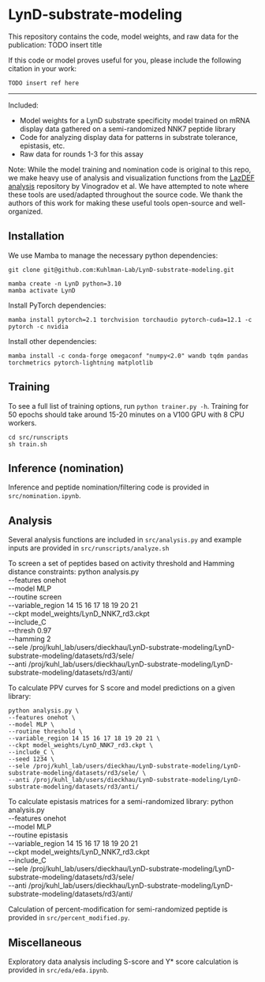# LynD-substrate-modeling

This repository contains the code, model weights, and raw data for the publication: TODO insert title

If this code or model proves useful for you, please include the following citation in your work:
```
TODO insert ref here
```

-------

Included:
- Model weights for a LynD substrate specificity model trained on mRNA display data gathered on a semi-randomized NNK7 peptide library
- Code for analyzing display data for patterns in substrate tolerance, epistasis, etc.
- Raw data for rounds 1-3 for this assay

Note: While the model training and nomination code is original to this repo, we make heavy use of analysis and visualization functions from the [LazDEF analysis](https://github.com/avngrdv/mRNA-display-deep-learning.git) repository by Vinogradov et al. We have attempted to note where these tools are used/adapted throughout the source code. We thank the authors of this work for making these useful tools open-source and well-organized.

## Installation

We use Mamba to manage the necessary python dependencies:
```
git clone git@github.com:Kuhlman-Lab/LynD-substrate-modeling.git

mamba create -n LynD python=3.10
mamba activate LynD
```
Install PyTorch dependencies:
```
mamba install pytorch=2.1 torchvision torchaudio pytorch-cuda=12.1 -c pytorch -c nvidia
```
Install other dependencies:
```
mamba install -c conda-forge omegaconf "numpy<2.0" wandb tqdm pandas torchmetrics pytorch-lightning matplotlib
```

## Training
To see a full list of training options, run ```python trainer.py -h```. Training for 50 epochs should take around 15-20 minutes on a V100 GPU with 8 CPU workers.

```
cd src/runscripts
sh train.sh
```

## Inference (nomination)
Inference and peptide nomination/filtering code is provided in ```src/nomination.ipynb```.

## Analysis
Several analysis functions are included in ```src/analysis.py``` and example inputs are provided in ```src/runscripts/analyze.sh```

To screen a set of peptides based on activity threshold and Hamming distance constraints:
python analysis.py \
	--features onehot \
	--model MLP \
	--routine screen \
	--variable_region 14 15 16 17 18 19 20 21 \
	--ckpt model_weights/LynD_NNK7_rd3.ckpt \
	--include_C \
    --thresh 0.97 \
    --hamming 2 \
	--sele /proj/kuhl_lab/users/dieckhau/LynD-substrate-modeling/LynD-substrate-modeling/datasets/rd3/sele/ \
	--anti /proj/kuhl_lab/users/dieckhau/LynD-substrate-modeling/LynD-substrate-modeling/datasets/rd3/anti/

To calculate PPV curves for S score and model predictions on a given library:
```
python analysis.py \
--features onehot \
--model MLP \
--routine threshold \
--variable_region 14 15 16 17 18 19 20 21 \
--ckpt model_weights/LynD_NNK7_rd3.ckpt \
--include_C \
--seed 1234 \
--sele /proj/kuhl_lab/users/dieckhau/LynD-substrate-modeling/LynD-substrate-modeling/datasets/rd3/sele/ \
--anti /proj/kuhl_lab/users/dieckhau/LynD-substrate-modeling/LynD-substrate-modeling/datasets/rd3/anti/
```

To calculate epistasis matrices for a semi-randomized library:
python analysis.py \
	--features onehot \
	--model MLP \
	--routine epistasis \
	--variable_region 14 15 16 17 18 19 20 21 \
	--ckpt model_weights/LynD_NNK7_rd3.ckpt \
	--include_C \
	--sele /proj/kuhl_lab/users/dieckhau/LynD-substrate-modeling/LynD-substrate-modeling/datasets/rd3/sele/ \
	--anti /proj/kuhl_lab/users/dieckhau/LynD-substrate-modeling/LynD-substrate-modeling/datasets/rd3/anti/


Calculation of percent-modification for semi-randomized peptide is provided in ```src/percent_modified.py```.

## Miscellaneous
Exploratory data analysis including S-score and Y* score calculation is provided in ```src/eda/eda.ipynb```.

